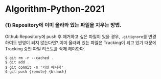 # Algorithm-Python-2021



### (1) Repository에 이미 올라와 있는 파일을 지우는 방법.
Github Repository에 push 후 제거하고 싶은 파일이 있을 경우, `.gitignore`를 변경하여도 반영이 되지 않는다면?
이미 올라와 있는 파일은 Tracking이 되고 있기 때문에 Tracking 중인 파일 리스트를 삭제 해야한다.



~~~
$ git rm -r --cached .
$ git add .
$ git commit -m '커밋 메시지'
$ git push {remote} {branch}
